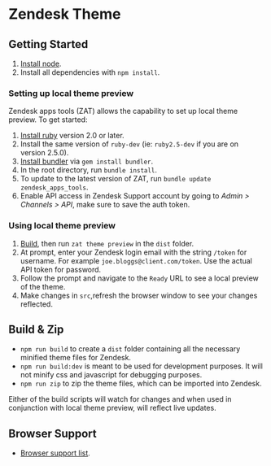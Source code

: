 # Zendesk Theme

## Getting Started
1. [Install node](https://nodejs.org/en/).
2. Install all dependencies with `npm install`.

### Setting up local theme preview
Zendesk apps tools (ZAT) allows the capability to set up local theme preview. To get started:
1. [Install ruby](https://www.ruby-lang.org/en/) version 2.0 or later.
2. Install the same version of `ruby-dev` (ie: `ruby2.5-dev` if you are on version 2.5.0).
3. [Install bundler](https://bundler.io/) via `gem install bundler`.
4. In the root directory, run `bundle install`.
5. To update to the latest version of ZAT, run `bundle update zendesk_apps_tools`.
6. Enable API access in Zendesk Support account by going to *Admin > Channels > API*, make sure to save the auth token.

### Using local theme preview
1. [Build](#build-&-zip), then run `zat theme preview` in the `dist` folder.
2. At prompt, enter your Zendesk login email with the string `/token` for username. For example `joe.bloggs@client.com/token`. Use the actual API token for password.
3. Follow the prompt and navigate to the `Ready` URL to see a local preview of the theme.
4. Make changes in `src`,refresh the browser window to see your changes reflected.

## Build & Zip
- `npm run build` to create a `dist` folder containing all the necessary minified theme files for Zendesk.
- `npm run build:dev` is meant to be used for development purposes. It will not minify css and javascript for debugging purposes.
- `npm run zip` to zip the theme files, which can be imported into Zendesk.

Either of the build scripts will watch for changes and when used in conjunction with local theme preview, will reflect live updates.  

## Browser Support
- [Browser support list](http://browserl.ist/?q=>0.25%25%2C+ie+11%2C+not+op_mini+all).
